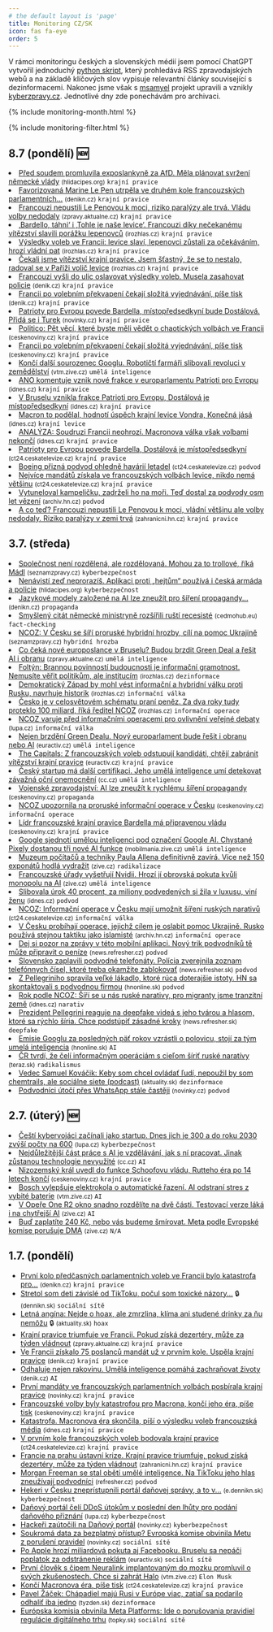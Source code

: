 ```yaml
---
# the default layout is 'page'
title: Monitoring CZ/SK
icon: fas fa-eye
order: 5
---
```


V rámci monitoringu českých a slovenských médií jsem pomocí ChatGPT vytvořil jednoduchý [python skript](https://github.com/jvetvicka/scripts/tree/main/mediacheck), který prohledává RSS zpravodajských webů a na základě klíčových slov vypisuje relevantní články související s dezinformacemi. Nakonec jsme však s [msamyel](https://github.com/msamyel) projekt upravili a vznikly [kyberzpravy.cz](https://kyberzpravy.cz/). Jednotlivé dny zde ponechávám pro archivaci.

{% include monitoring-month.html %}

{% include monitoring-filter.html %}

## 8.7 (pondělí) 🆕
<li class="novinka" data-keywords="krajní pravice"><a href="https://hlidacipes.org/pred-soudem-promluvila-exposlankyne-za-afd-mela-planovat-svrzeni-nemecke-vlady/" target="_blank">Před soudem promluvila exposlankyně za AfD. Měla plánovat svržení německé vlády</a> <small>(hlidacipes.org)</small> <code class="highlighter-rouge">krajní pravice</code></li>
<li class="novinka" data-keywords="krajní pravice"><a href="https://denikn.cz/minuta/1470448/" target="_blank">Favorizovaná Marine Le Pen utrpěla ve druhém kole francouzských parlamentních...</a> <small>(denikn.cz)</small> <code class="highlighter-rouge">krajní pravice</code></li>
<li class="novinka" data-keywords="krajní pravice"><a href="https://zpravy.aktualne.cz/zahranici/francouzi-nepustili-extremisty-k-moci-riziko-paralyzy-ale-tr/r~ce76a9223cee11efa1910cc47ab5f122/?utm_source=mediafed&utm_medium=rss&utm_campaign=mediafed" target="_blank">Francouzi nepustili Le Penovou k moci, riziko paralýzy ale trvá. Vládu volby nedodaly</a> <small>(zpravy.aktualne.cz)</small> <code class="highlighter-rouge">krajní pravice</code></li>
<li class="novinka" data-keywords="krajní pravice"><a href="https://www.irozhlas.cz/zpravy-svet/pariz-demonstrace-bardella-levice-francie-volby-parlament_2407081253_ula" target="_blank">‚Bardello, táhni‘ i ‚Tohle je naše levice‘. Francouzi díky nečekanému vítězství slavili porážku lepenovců</a> <small>(irozhlas.cz)</small> <code class="highlighter-rouge">krajní pravice</code></li>
<li class="novinka" data-keywords="krajní pravice"><a href="https://www.irozhlas.cz/zpravy-svet/vysledky-voleb-ve-francii-levice-slavi-lepenovci-zustali-za-ocekavanim-hrozi_2407081207_aur" target="_blank">Výsledky voleb ve Francii: levice slaví, lepenovci zůstali za očekáváním, hrozí vládní pat</a> <small>(irozhlas.cz)</small> <code class="highlighter-rouge">krajní pravice</code></li>
<li class="novinka" data-keywords="krajní pravice"><a href="https://www.irozhlas.cz/zpravy-svet/cekali-jsme-vitezstvi-krajni-pravice-jsem-stastny-ze-se-nestalo-radoval-se-v_2407081029_kma" target="_blank">Čekali jsme vítězství krajní pravice. Jsem šťastný, že se to nestalo, radoval se v Paříži volič levice</a> <small>(irozhlas.cz)</small> <code class="highlighter-rouge">krajní pravice</code></li>
<li class="novinka" data-keywords="krajní pravice"><a href="https://www.denik.cz/staty-eu/parlamentni-volby-ve-francii-vysledky-nepokoje-v-ulicich.html?utm_source=rss&utm_medium=feed&utm_campaign=www.denik.cz&utm_content=zpravy" target="_blank">Francouzi vyšli do ulic oslavovat výsledky voleb. Musela zasahovat policie</a> <small>(denik.cz)</small> <code class="highlighter-rouge">krajní pravice</code></li>
<li class="novinka" data-keywords="krajní pravice"><a href="https://www.denik.cz/staty-eu/francie-volby-parlament-marine-le-penova-narodni-sdruzeni.html?utm_source=rss&utm_medium=feed&utm_campaign=www.denik.cz&utm_content=zpravy" target="_blank">Francii po volebním překvapení čekají složitá vyjednávání, píše tisk</a> <small>(denik.cz)</small> <code class="highlighter-rouge">krajní pravice</code></li>
<li class="novinka" data-keywords="krajní pravice"><a href="https://www.novinky.cz/clanek/zahranicni-evropa-sefem-frakce-patrioti-pro-evropu-bude-bardella-mistopredsedkyni-dostalova-40479388" target="_blank">Patrioty pro Evropu povede Bardella, místopředsedkyní bude Dostálová. Přidá se i Turek</a> <small>(novinky.cz)</small> <code class="highlighter-rouge">krajní pravice</code></li>
<li class="novinka" data-keywords="krajní pravice"><a href="https://www.ceskenoviny.cz/zpravy/politico-pet-veci-ktere-byste-meli-vedet-o-chaotickych-volbach-ve-francii/2541092?utm_source=rss&utm_medium=feed" target="_blank">Politico: Pět věcí, které byste měli vědět o chaotických volbách ve Francii</a> <small>(ceskenoviny.cz)</small> <code class="highlighter-rouge">krajní pravice</code></li>
<li class="novinka" data-keywords="krajní pravice"><a href="https://www.ceskenoviny.cz/zpravy/francii-po-volebnim-prekvapeni-cekaji-slozita-vyjednavani-pise-tisk/2540876?utm_source=rss&utm_medium=feed" target="_blank">Francii po volebním překvapení čekají složitá vyjednávání, píše tisk</a> <small>(ceskenoviny.cz)</small> <code class="highlighter-rouge">krajní pravice</code></li>
<li class="novinka" data-keywords="umělá inteligence"><a href="https://vtm.zive.cz/clanky/konci-dalsi-sourozenec-googlu-roboticti-farmari-slibovali-revoluci-v-zemedelstvi/sc-870-a-229038/default.aspx" target="_blank">Končí další sourozenec Googlu. Robotičtí farmáři slibovali revoluci v zemědělství</a> <small>(vtm.zive.cz)</small> <code class="highlighter-rouge">umělá inteligence</code></li>
<li class="novinka" data-keywords="krajní pravice"><a href="https://www.idnes.cz/zpravy/domaci/hnuti-ano-patrioti-pro-evropu-evropsky-parlament.A240708_150740_domaci_pukk#utm_source=rss&utm_medium=feed&utm_campaign=zpravodaj&utm_content=main" target="_blank">ANO komentuje vznik nové frakce v europarlamentu Patrioti pro Evropu</a> <small>(idnes.cz)</small> <code class="highlighter-rouge">krajní pravice</code></li>
<li class="novinka" data-keywords="krajní pravice"><a href="https://www.idnes.cz/zpravy/zahranicni/patrioti-pro-evropu-frakce-narodni-sdruzeni.A240708_113806_zahranicni_ert#utm_source=rss&utm_medium=feed&utm_campaign=zpravodaj&utm_content=main" target="_blank">V Bruselu vznikla frakce Patrioti pro Evropu, Dostálová je místopředsedkyní</a> <small>(idnes.cz)</small> <code class="highlighter-rouge">krajní pravice</code></li>
<li class="novinka" data-keywords="krajní levice"><a href="https://www.idnes.cz/zpravy/domaci/ceske-ohlasy-na-parlamentni-volby-ve-francii-2024.A240708_053555_domaci_kop#utm_source=rss&utm_medium=feed&utm_campaign=zpravodaj&utm_content=main" target="_blank">Macron to podělal, hodnotí úspěch krajní levice Vondra, Konečná jásá</a> <small>(idnes.cz)</small> <code class="highlighter-rouge">krajní levice</code></li>
<li class="novinka" data-keywords="krajní pravice"><a href="https://www.idnes.cz/zpravy/zahranicni/analyza-volby-francie-macron-krajni-pravice.A240708_103138_zahranicni_ert#utm_source=rss&utm_medium=feed&utm_campaign=zpravodaj&utm_content=main" target="_blank">ANALÝZA: Soudruzi Francii neohrozí. Macronova válka však volbami nekončí</a> <small>(idnes.cz)</small> <code class="highlighter-rouge">krajní pravice</code></li>
<li class="novinka" data-keywords="krajní pravice"><a href="https://ct24.ceskatelevize.cz/clanek/svet/strana-le-penove-se-dle-budapesti-prida-k-patriotum-pro-evropu-350935" target="_blank">Patrioty pro Evropu povede Bardella, Dostálová je místopředsedkyní</a> <small>(ct24.ceskatelevize.cz)</small> <code class="highlighter-rouge">krajní pravice</code></li>
<li class="novinka" data-keywords="podvod"><a href="https://ct24.ceskatelevize.cz/clanek/svet/boeing-kyvl-na-to-ze-prizna-podvod-v-souvislosti-s-pripadem-dvou-smrtelnych-havarii-letadel-350926" target="_blank">Boeing přizná podvod ohledně havárií letadel</a> <small>(ct24.ceskatelevize.cz)</small> <code class="highlighter-rouge">podvod</code></li>
<li class="novinka" data-keywords="krajní pravice"><a href="https://ct24.ceskatelevize.cz/clanek/svet/nejvice-mandatu-ziskala-ve-francouzskych-volbach-nova-lidova-fronta-narodni-sdruzeni-az-treti-350925" target="_blank">Nejvíce mandátů získala ve francouzských volbách levice, nikdo nemá většinu</a> <small>(ct24.ceskatelevize.cz)</small> <code class="highlighter-rouge">krajní pravice</code></li>
<li class="novinka" data-keywords="podvod"><a href="https://archiv.hn.cz/c1-67340180-vytuneloval-kampelicku-zadrzeli-ho-na-mori-hlavni-organizator-nyni-dostal-osm-let-vezeni" target="_blank">Vytuneloval kampeličku, zadrželi ho na moři. Teď dostal za podvody osm let vězení</a> <small>(archiv.hn.cz)</small> <code class="highlighter-rouge">podvod</code></li>
<li class="novinka" data-keywords="krajní pravice"><a href="https://zahranicni.hn.cz/c1-67340440-francouzi-nepustili-le-penovou-k-moci-vladni-vetsinu-ale-volby-nedodaly-nejistota-ve-francii-trva" target="_blank">A co teď? Francouzi nepustili Le Penovou k moci, vládní většinu ale volby nedodaly. Riziko paralýzy v zemi trvá</a> <small>(zahranicni.hn.cz)</small> <code class="highlighter-rouge">krajní pravice</code></li>



## 3.7. (středa)
<li class="novinka" data-keywords="kyberbezpečnost"><a href="https://www.seznamzpravy.cz/clanek/kultura-festivaly-festival-karlovy-vary-madl-v-cesku-si-vazime-jen-sportovcu-hrdinu-pritom-mame-spoustu-255047" target="_blank">Společnost není rozdělená, ale rozdělovaná. Mohou za to trollové, říká Mádl</a> <small>(seznamzpravy.cz)</small> <code class="highlighter-rouge">kyberbezpečnost</code></li>
<li class="novinka" data-keywords="kyberbezpečnost"><a href="https://hlidacipes.org/nenavisti-zed-neprorazis-aplikaci-proti-hejtum-pouziva-i-ceska-armada-a-policie/" target="_blank">Nenávistí zeď neprorazíš. Aplikaci proti „hejtům“ používá i česká armáda a policie</a> <small>(hlidacipes.org)</small> <code class="highlighter-rouge">kyberbezpečnost</code></li>
<li class="novinka" data-keywords="propaganda"><a href="https://denikn.cz/minuta/1467394/" target="_blank">Jazykové modely založené na AI lze zneužít pro šíření propagandy...</a> <small>(denikn.cz)</small> <code class="highlighter-rouge">propaganda</code></li>
<li class="novinka" data-keywords="fact-checking"><a href="https://cedmohub.eu/cs/smysleny-citat-nemecke-ministryne-rozsirili-rusti-recesiste/?utm_source=rss&utm_medium=rss&utm_campaign=smysleny-citat-nemecke-ministryne-rozsirili-rusti-recesiste" target="_blank">Smyšlený citát německé ministryně rozšířili ruští recesisté</a> <small>(cedmohub.eu)</small> <code class="highlighter-rouge">fact-checking</code></li>
<li class="novinka" data-keywords="hybridní hrozba"><a href="https://www.seznamzpravy.cz/clanek/domaci-zivot-v-cesku-ncoz-v-cesku-se-siri-proruske-hybridni-hrozby-cili-na-pomoc-ukrajine-255104" target="_blank">NCOZ: V Česku se šíří proruské hybridní hrozby, cílí na pomoc Ukrajině</a> <small>(seznamzpravy.cz)</small> <code class="highlighter-rouge">hybridní hrozba</code></li>
<li class="novinka" data-keywords="umělá inteligence"><a href="https://zpravy.aktualne.cz/zahranici/evropsky-parlament/nejen-brzdeni-green-dealu-novy-europarlament-bude-resit-i-ob/r~0643ec16387b11ef801c0cc47ab5f122/?utm_source=mediafed&utm_medium=rss&utm_campaign=mediafed" target="_blank">Co čeká nové europoslance v Bruselu? Budou brzdit Green Deal a řešit AI i obranu</a> <small>(zpravy.aktualne.cz)</small> <code class="highlighter-rouge">umělá inteligence</code></li>
<li class="novinka" data-keywords="dezinformace"><a href="https://www.irozhlas.cz/zpravy-domov/foltyn-brannou-povinnosti-budoucnosti-je-informacni-gramotnost-nemusite-verit_2407031900_elev" target="_blank">Foltýn: Brannou povinností budoucnosti je informační gramotnost. Nemusíte věřit politikům, ale institucím</a> <small>(irozhlas.cz)</small> <code class="highlighter-rouge">dezinformace</code></li>
<li class="novinka" data-keywords="informační válka"><a href="https://www.irozhlas.cz/zpravy-domov/demokraticky-zapad-mohl-vest-informacni-a-hybridni-valku-proti-rusku-navrhuje_2407030912_kma" target="_blank">Demokratický Západ by mohl vést informační a hybridní válku proti Rusku, navrhuje historik</a> <small>(irozhlas.cz)</small> <code class="highlighter-rouge">informační válka</code></li>
<li class="novinka" data-keywords="informační operace"><a href="https://www.irozhlas.cz/zpravy-domov/cesko-je-v-celosvetovem-schematu-prani-penez-za-dva-roky-tudy-proteklo-100_2407030630_jkd" target="_blank">Česko je v celosvětovém schématu praní peněz. Za dva roky tudy proteklo 100 miliard, říká ředitel NCOZ</a> <small>(irozhlas.cz)</small> <code class="highlighter-rouge">informační operace</code></li>
<li class="novinka" data-keywords="informační válka"><a href="https://www.lupa.cz/aktuality/ncoz-varuje-pred-informacnimi-operacemi-pro-ovlivneni-verejne-debaty/?utm_source=rss&utm_medium=text&utm_campaign=rss" target="_blank">NCOZ varuje před informačními operacemi pro ovlivnění veřejné debaty</a> <small>(lupa.cz)</small> <code class="highlighter-rouge">informační válka</code></li>
<li class="novinka" data-keywords="umělá inteligence"><a href="https://euractiv.cz/section/aktualne-v-eu/news/nejen-brzdeni-green-dealu-novy-europarlament-bude-resit-i-obranu-nebo-ai/" target="_blank">Nejen brzdění Green Dealu. Nový europarlament bude řešit i obranu nebo AI</a> <small>(euractiv.cz)</small> <code class="highlighter-rouge">umělá inteligence</code></li>
<li class="novinka" data-keywords="krajní pravice"><a href="https://euractiv.cz/section/politika/news/the-capitals-z-francouzskych-voleb-odstupuji-kandidati-chteji-zabranit-vitezstvi-krajni-pravice/" target="_blank">The Capitals: Z francouzských voleb odstupují kandidáti, chtějí zabránit vítězství krajní pravice</a> <small>(euractiv.cz)</small> <code class="highlighter-rouge">krajní pravice</code></li>
<li class="novinka" data-keywords="umělá inteligence"><a href="https://cc.cz/cesky-startup-ma-dalsi-certifikaci-jeho-umela-inteligence-umi-detekovat-zavazna-ocni-onemocneni/" target="_blank">Český startup má další certifikaci. Jeho umělá inteligence umí detekovat závažná oční onemocnění</a> <small>(cc.cz)</small> <code class="highlighter-rouge">umělá inteligence</code></li>
<li class="novinka" data-keywords="propaganda"><a href="https://www.ceskenoviny.cz/zpravy/vojenske-zpravodajstvi-ai-lze-zneuzit-k-rychlemu-sireni-propagandy/2539556?utm_source=rss&utm_medium=feed" target="_blank">Vojenské zpravodajství: AI lze zneužít k rychlému šíření propagandy</a> <small>(ceskenoviny.cz)</small> <code class="highlighter-rouge">propaganda</code></li>
<li class="novinka" data-keywords="informační operace"><a href="https://www.ceskenoviny.cz/zpravy/ncoz-upozornila-na-proruske-informacni-operace-v-cesku/2539432?utm_source=rss&utm_medium=feed" target="_blank">NCOZ upozornila na proruské informační operace v Česku</a> <small>(ceskenoviny.cz)</small> <code class="highlighter-rouge">informační operace</code></li>
<li class="novinka" data-keywords="krajní pravice"><a href="https://www.ceskenoviny.cz/zpravy/lidr-francouzske-krajni-pravice-bardella-ma-pripravenou-vladu/2539654?utm_source=rss&utm_medium=feed" target="_blank">Lídr francouzské krajní pravice Bardella má připravenou vládu</a> <small>(ceskenoviny.cz)</small> <code class="highlighter-rouge">krajní pravice</code></li>
<li class="novinka" data-keywords="umělá inteligence"><a href="https://mobilmania.zive.cz/clanky/google-sjednoti-umelou-inteligenci-pod-oznaceni-google-ai-chystane-pixely-dostanou-tri-nove-ai-funkce/sc-3-a-1360443/default.aspx" target="_blank">Google sjednotí umělou inteligenci pod označení Google AI. Chystané Pixely dostanou tři nové AI funkce</a> <small>(mobilmania.zive.cz)</small> <code class="highlighter-rouge">umělá inteligence</code></li>
<li class="novinka" data-keywords="radikalizace"><a href="https://www.zive.cz/clanky/muzeum-pocitacu-a-techniky-paula-allena-definitivne-zavira-vice-nez-150-exponatu-hodla-vydrazit/sc-3-a-228915/default.aspx" target="_blank">Muzeum počítačů a techniky Paula Allena definitivně zavírá. Více než 150 exponátů hodlá vydražit</a> <small>(zive.cz)</small> <code class="highlighter-rouge">radikalizace</code></li>
<li class="novinka" data-keywords="umělá inteligence"><a href="https://www.zive.cz/clanky/francouzske-urady-vysetruji-nvidii-hrozi-ji-obrovska-pokuta-kvuli-monopolu-na-ai/sc-3-a-228976/default.aspx" target="_blank">Francouzské úřady vyšetřují Nvidii. Hrozí jí obrovská pokuta kvůli monopolu na AI</a> <small>(zive.cz)</small> <code class="highlighter-rouge">umělá inteligence</code></li>
<li class="novinka" data-keywords="podvod"><a href="https://www.idnes.cz/olomouc/zpravy/podvod-zpronevera-policie-investice-vysoky-urok-luxus.A240703_113733_olomouc-zpravy_hrs#utm_source=rss&utm_medium=feed&utm_campaign=zpravodaj&utm_content=main" target="_blank">Slibovala úrok 40 procent, za miliony podvedených si žila v luxusu, viní ženu</a> <small>(idnes.cz)</small> <code class="highlighter-rouge">podvod</code></li>
<li class="novinka" data-keywords="informační válka"><a href="https://ct24.ceskatelevize.cz/clanek/domaci/ncoz-informacni-operace-v-cesku-maji-umoznit-sireni-ruskych-narativu-350805" target="_blank">NCOZ: Informační operace v Česku mají umožnit šíření ruských narativů</a> <small>(ct24.ceskatelevize.cz)</small> <code class="highlighter-rouge">informační válka</code></li>
<li class="novinka" data-keywords="informační operace"><a href="https://archiv.hn.cz/c1-67339560-v-cesku-probihaji-operace-jejichz-cilem-je-oslabit-pomoc-ukrajine-rusko-pouziva-stejnou-taktiku-jako-islamiste" target="_blank">V Česku probíhají operace, jejichž cílem je oslabit pomoc Ukrajině. Rusko používá stejnou taktiku jako islamisté</a> <small>(archiv.hn.cz)</small> <code class="highlighter-rouge">informační operace</code></li>
<li class="novinka" data-keywords="podvod"><a href="https://news.refresher.cz/162962-Dej-si-pozor-na-zpravy-v-teto-mobilni-aplikaci-Novy-trik-podvodniku-te-muze-pripravit-o-penize" target="_blank">Dej si pozor na zprávy v této mobilní aplikaci. Nový trik podvodníků tě může připravit o peníze</a> <small>(news.refresher.cz)</small> <code class="highlighter-rouge">podvod</code></li>
<li class="novinka" data-keywords="podvod"><a href="https://news.refresher.sk/162959-Slovensko-zaplavili-podvodne-telefonaty-Policia-zverejnila-zoznam-telefonnych-cisel-ktore-treba-okamzite-zablokovat" target="_blank">Slovensko zaplavili podvodné telefonáty. Polícia zverejnila zoznam telefónnych čísel, ktoré treba okamžite zablokovať</a> <small>(news.refresher.sk)</small> <code class="highlighter-rouge">podvod</code></li>
<li class="novinka" data-keywords="podvod"><a href="https://hnonline.sk/slovensko/96157623-z-pellegriniho-spravila-velke-lakadlo-ktore-ruca-doterajsie-istoty-hn-sa-skontaktovali-s-podvodnou-firmou" target="_blank">Z Pellegriniho spravila veľké lákadlo, ktoré rúca doterajšie istoty. HN sa skontaktovali s podvodnou firmou</a> <small>(hnonline.sk)</small> <code class="highlighter-rouge">podvod</code></li>
<li class="novinka" data-keywords="narativ"><a href="https://www.idnes.cz/zpravy/domaci/ncoz-cesko-rusko-dezinformace-migranti-kriminalita.A240703_061019_domaci_vlc#utm_source=rss&utm_medium=feed&utm_campaign=zpravodaj&utm_content=main" target="_blank">Rok podle NCOZ: Šíří se u nás ruské narativy, pro migranty jsme tranzitní země</a> <small>(idnes.cz)</small> <code class="highlighter-rouge">narativ</code></li>
<li class="novinka" data-keywords="deepfake"><a href="https://news.refresher.sk/162906-Prezident-Pellegrini-reaguje-na-deepfake-videa-s-jeho-tvarou-a-hlasom-ktore-sa-rychlo-siria-Chce-podstupit-zasadne-kroky" target="_blank">Prezident Pellegrini reaguje na deepfake videá s jeho tvárou a hlasom, ktoré sa rýchlo šíria. Chce podstúpiť zásadné kroky</a> <small>(news.refresher.sk)</small> <code class="highlighter-rouge">deepfake</code></li>
<li class="novinka" data-keywords="AI"><a href="https://hnonline.sk/finweb/zahranicna-ekonomika/96157501-emisie-googlu-za-poslednych-paet-rokov-vzrastli-o-polovicu-stoji-za-tym-umela-inteligencia" target="_blank">Emisie Googlu za posledných päť rokov vzrástli o polovicu, stojí za tým umelá inteligencia</a> <small>(hnonline.sk)</small> <code class="highlighter-rouge">AI</code></li>
<li class="novinka" data-keywords="radikalismus"><a href="https://www.teraz.sk/zahranicie/ncoz-v-cr-prebiehaju-informacne-ope/806347-clanok.html" target="_blank">ČR tvrdí, že čelí informačným operáciám s cieľom šíriť ruské naratívy</a> <small>(teraz.sk)</small> <code class="highlighter-rouge">radikalismus</code></li>
<li class="novinka" data-keywords="dezinformace"><a href="https://www.aktuality.sk/clanok/GiPDGQH/vedec-samuel-kovacik-keby-som-chcel-ovladat-ludi-nepouzil-by-som-chemtrails-ale-socialne-siete-podcast/" target="_blank">Vedec Samuel Kováčik: Keby som chcel ovládať ľudí, nepoužil by som chemtrails, ale sociálne siete (podcast)</a> <small>(aktuality.sk)</small> <code class="highlighter-rouge">dezinformace</code></li>
<li class="novinka" data-keywords="podvod"><a href="https://www.novinky.cz/clanek/internet-a-pc-bezpecnost-podvodnici-utoci-pres-whatsapp-stale-casteji-40478851" target="_blank">Podvodníci útočí přes WhatsApp stále častěji</a> <small>(novinky.cz)</small> <code class="highlighter-rouge">podvod</code></li>

## 2.7. (úterý) 🆕
<li class="novinka" data-keywords="kyberbezpečnost"><a href="https://www.lupa.cz/aktuality/cesti-kybervojaci-zacinali-jako-startup-dnes-jich-je-300-a-do-roku-2030-zvysi-pocty-na-600/?utm_source=rss&utm_medium=text&utm_campaign=rss" target="_blank">Čeští kybervojáci začínali jako startup. Dnes jich je 300 a do roku 2030 zvýší počty na 600</a> <small>(lupa.cz)</small> <code class="highlighter-rouge">kyberbezpečnost</code></li>
<li class="novinka" data-keywords="AI"><a href="https://cc.cz/nejdulezitejsi-cast-prace-s-ai-je-vzdelavani-jak-s-ni-pracovat-jinak-zustanou-technologie-nevyuzite/" target="_blank">Nejdůležitější část práce s AI je vzdělávání, jak s ní pracovat. Jinak zůstanou technologie nevyužité</a> <small>(cc.cz)</small> <code class="highlighter-rouge">AI</code></li>
<li class="novinka" data-keywords="krajní pravice"><a href="https://www.ceskenoviny.cz/zpravy/nizozemsky-kral-uvedl-do-funkce-schoofovu-vladu-rutteho-era-po-14-letech-konci/2539163?utm_source=rss&utm_medium=feed" target="_blank">Nizozemský král uvedl do funkce Schoofovu vládu, Rutteho éra po 14 letech končí</a> <small>(ceskenoviny.cz)</small> <code class="highlighter-rouge">krajní pravice</code></li>
<li class="novinka" data-keywords="AI"><a href="https://vtm.zive.cz/clanky/bosch-vylepsuje-elektrokola-o-automaticke-razeni-ai-odstrani-stres-z-vybite-baterie/sc-870-a-228928/default.aspx" target="_blank">Bosch vylepšuje elektrokola o automatické řazení. AI odstraní stres z vybité baterie</a> <small>(vtm.zive.cz)</small> <code class="highlighter-rouge">AI</code></li>
<li class="novinka" data-keywords="AI"><a href="https://www.zive.cz/clanky/v-opere-one-r2-okno-snadno-rozdelite-na-dve-casti-testovaci-verze-laka-i-na-chytrejsi-ai/sc-3-a-228941/default.aspx" target="_blank">V Opeře One R2 okno snadno rozdělíte na dvě části. Testovací verze láká i na chytřejší AI</a> <small>(zive.cz)</small> <code class="highlighter-rouge">AI</code></li>
<li class="novinka" data-keywords="N/A"><a href="https://www.zive.cz/clanky/bud-zaplatite-240-kc-nebo-vas-budeme-smirovat-meta-podle-evropske-komise-porusuje-dma/sc-3-a-228959/default.aspx" target="_blank">Buď zaplatíte 240 Kč, nebo vás budeme šmírovat. Meta podle Evropské komise porušuje DMA</a> <small>(zive.cz)</small> <code class="highlighter-rouge">N/A</code></li>


## 1.7. (pondělí)
<ul>
<li class="novinka" data-keywords="krajni-pravice"><a href="https://denikn.cz/minuta/1465608/" target="_blank">První kolo předčasných parlamentních voleb ve Francii bylo katastrofa pro...</a> <small>(denikn.cz)</small> <code class="highlighter-rouge">krajní pravice</code></li>
<li class="novinka" data-keywords="sociální sítě, kyberbezpecnost"><a href="https://dennikn.sk/4066867/co-som-zazil-na-skolach-zavislych-od-tiktoku-toxicke-reci-o-zenach-skutocnu-aj-vymyslenu-kybersikanu/" target="_blank">Stretol som deti závislé od TikToku, počul som toxické názory...</a> 🔒 <small>(dennikn.sk)</small> <code class="highlighter-rouge">sociální sítě</code></li>
<li class="novinka" data-keywords="hoax"><a href="https://www.aktuality.sk/clanok/IvXzdz5/letna-angina-nejde-o-hoax-ale-zmrzlina-klima-ani-studene-drinky-za-nu-nemozu/" target="_blank">Letná angína: Nejde o hoax, ale zmrzlina, klíma ani studené drinky za ňu nemôžu</a> 🔒 <small>(aktuality.sk)</small> <code class="highlighter-rouge">hoax</code></li>
<li class="novinka" data-keywords="krajní pravice"><a href="https://zpravy.aktualne.cz/zahranici/krajni-pravice-triumfuje-ve-francii-pokud-ziska-dezertery-mu/r~696c5b94373511ef95ee0cc47ab5f122/?utm_source=mediafed&utm_medium=rss&utm_campaign=mediafed" target="_blank">Krajní pravice triumfuje ve Francii. Pokud získá dezertéry, může za týden vládnout</a> <small>(zpravy.aktualne.cz)</small> <code class="highlighter-rouge">krajní pravice</code></li>
<li class="novinka" data-keywords="krajní pravice"><a href="https://www.denik.cz/staty-eu/francie-volby-pravice-20240701.html?utm_source=rss&utm_medium=feed&utm_campaign=www.denik.cz&utm_content=zpravy" target="_blank">Ve Francii získalo 75 poslanců mandát už v prvním kole. Uspěla krajní pravice</a> <small>(denik.cz)</small> <code class="highlighter-rouge">krajní pravice</code></li>
<li class="novinka" data-keywords="umělá inteligence"><a href="https://www.denik.cz/zdravotnictvi/umela-inteligence-lekari-pacienti.html?utm_source=rss&utm_medium=feed&utm_campaign=www.denik.cz&utm_content=zpravy" target="_blank">Odhaluje nejen rakovinu. Umělá inteligence pomáhá zachraňovat životy</a> <small>(denik.cz)</small> <code class="highlighter-rouge">AI</code></li>
<li class="novinka" data-keywords="krajní pravice"><a href="https://www.novinky.cz/clanek/zahranicni-evropa-prvni-mandaty-pro-krajni-pravici-ve-francii-40478467" target="_blank">První mandáty ve francouzských parlamentních volbách posbírala krajní pravice</a> <small>(novinky.cz)</small> <code class="highlighter-rouge">krajní pravice</code></li>
<li class="novinka" data-keywords="krajní pravice"><a href="https://www.ceskenoviny.cz/zpravy/francouzske-volby-byly-katastrofou-pro-macrona-konci-jeho-era-pise-tisk/2538632?utm_source=rss&utm_medium=feed" target="_blank">Francouzské volby byly katastrofou pro Macrona, končí jeho éra, píše tisk</a> <small>(ceskenoviny.cz)</small> <code class="highlighter-rouge">krajní pravice</code></li>
<li class="novinka" data-keywords="krajní pravice"><a href="https://www.idnes.cz/zpravy/zahranicni/volby-francie-parlamentni-macron-attal-le-penova-narodni-sdruzeni.A240701_080912_zahranicni_sdlk#utm_source=rss&utm_medium=feed&utm_campaign=zpravodaj&utm_content=main" target="_blank">Katastrofa. Macronova éra skončila, píší o výsledku voleb francouzská média</a> <small>(idnes.cz)</small> <code class="highlighter-rouge">krajní pravice</code></li>
<li class="novinka" data-keywords="krajní pravice"><a href="https://ct24.ceskatelevize.cz/clanek/svet/ve-francii-ziskalo-75-poslancu-mandat-v-narodnim-shromazdeni-uz-v-prvnim-kole-350737" target="_blank">V prvním kole francouzských voleb bodovala krajní pravice</a> <small>(ct24.ceskatelevize.cz)</small> <code class="highlighter-rouge">krajní pravice</code></li>
<li class="novinka" data-keywords="krajní pravice"><a href="https://zahranicni.hn.cz/c1-67338890-krajni-pravice-triumfuje-ve-francii-pokud-ziska-dezertery-muze-za-tyden-vladnout" target="_blank">Francie na prahu ústavní krize. Krajní pravice triumfuje, pokud získá dezertéry, může za týden vládnout</a> <small>(zahranicni.hn.cz)</small> <code class="highlighter-rouge">krajní pravice</code></li>
<li class="novinka" data-keywords="podvod"><a href="https://refresher.cz/162772-Morgan-Freeman-se-stal-obeti-umele-inteligence-Na-TikToku-jeho-hlas-zneuzivaji-podvodnici" target="_blank">Morgan Freeman se stal obětí umělé inteligence. Na TikToku jeho hlas zneužívají podvodníci</a> <small>(refresher.cz)</small> <code class="highlighter-rouge">podvod</code></li>
<li class="novinka" data-keywords="kyberbezpečnost"><a href="https://e.dennikn.sk/minuta/4076046/" target="_blank">Hekeri v Česku zneprístupnili portál daňovej správy, a to v...</a> <small>(e.dennikn.sk)</small> <code class="highlighter-rouge">kyberbezpečnost</code></li>
<li class="novinka" data-keywords="kyberbezpečnost"><a href="https://www.lupa.cz/aktuality/danovy-portal-celi-ddos-utokum-v-posledni-den-lhuty-pro-podani-danoveho-priznani/?utm_source=rss&utm_medium=text&utm_campaign=rss" target="_blank">Daňový portál čelí DDoS útokům v poslední den lhůty pro podání daňového přiznání</a> <small>(lupa.cz)</small> <code class="highlighter-rouge">kyberbezpečnost</code></li>
<li class="novinka" data-keywords="kyberbezpečnost"><a href="https://www.novinky.cz/clanek/domaci-hackersky-utok-na-danovy-portal-40478532" target="_blank">Hackeři zaútočili na Daňový portál</a> <small>(novinky.cz)</small> <code class="highlighter-rouge">kyberbezpečnost</code></li>
<li class="novinka" data-keywords="sociální sítě"><a href="https://www.novinky.cz/clanek/ekonomika-evropska-komise-obvinila-metu-40478525" target="_blank">Soukromá data za bezplatný přístup? Evropská komise obvinila Metu z porušení pravidel</a> <small>(novinky.cz)</small> <code class="highlighter-rouge">sociální sítě</code></li>
<li class="novinka" data-keywords="sociální sítě"><a href="https://euractiv.sk/section/digitalizacia/news/po-apple-hrozi-miliardova-pokuta-aj-facebooku-bruselu-sa-nepaci-poplatok-za-odstranenie-reklam/" target="_blank">Po Apple hrozí miliardová pokuta aj Facebooku. Bruselu sa nepáči poplatok za odstránenie reklám</a> <small>(euractiv.sk)</small> <code class="highlighter-rouge">sociální sítě</code></li>
<li class="novinka" data-keywords="musk"><a href="https://vtm.zive.cz/clanky/prvni-clovek-s-cipem-neuralink-implantovanym-do-mozku-promluvil-o-svych-zkusenostech-chce-si-zahrat-halo/sc-870-a-228930/default.aspx" target="_blank">První člověk s čipem Neuralink implantovaným do mozku promluvil o svých zkušenostech. Chce si zahrát Halo</a> <small>(vtm.zive.cz)</small> <code class="highlighter-rouge">Elon Musk</code></li>
<li class="novinka" data-keywords="krajní pravice"><a href="https://ct24.ceskatelevize.cz/clanek/svet/konci-macronova-era-pise-tisk-350740" target="_blank">Končí Macronova éra, píše tisk</a> <small>(ct24.ceskatelevize.cz)</small> <code class="highlighter-rouge">krajní pravice</code></li>
<li class="novinka" data-keywords="dezinformace"><a href="https://www.tyzden.sk/svet/111533/pavel-zacek-chapadiel-maju-rusi-v-europe-viac-zatial-sa-podarilo-odhalit-iba-jedno/" target="_blank">Pavel Žáček: Chápadiel majú Rusi v Európe viac, zatiaľ sa podarilo odhaliť iba jedno</a> <small>(tyzden.sk)</small> <code class="highlighter-rouge">dezinformace</code></li>
<li class="novinka" data-keywords="sociální sítě"><a href="https://www.topky.sk/cl/11/2796121/Europska-komisia-obvinila-Meta-Platforms--Ide-o-porusovania-pravidiel-regulacie-digitalneho-trhu" target="_blank">Európska komisia obvinila Meta Platforms: Ide o porušovania pravidiel regulácie digitálneho trhu</a> <small>(topky.sk)</small> <code class="highlighter-rouge">sociální sítě</code></li>

</ul>
